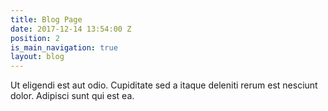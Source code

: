 ```yaml
---
title: Blog Page
date: 2017-12-14 13:54:00 Z
position: 2
is_main_navigation: true
layout: blog
---
```


Ut eligendi est aut odio. Cupiditate sed a itaque deleniti rerum est nesciunt dolor. Adipisci sunt qui est ea.